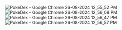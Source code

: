 ![PokeDex - Google Chrome 26-08-2024 12_55_52 PM](https://github.com/user-attachments/assets/7b919f18-c9a0-4268-97d6-4ed93a5bdb2e)
![PokeDex - Google Chrome 26-08-2024 12_56_09 PM](https://github.com/user-attachments/assets/caecec87-486a-4093-9fda-e4d1ac36e3dc)
![PokeDex - Google Chrome 26-08-2024 12_56_47 PM](https://github.com/user-attachments/assets/01197d4e-d986-4785-8b3a-beee46cad859)
![PokeDex - Google Chrome 26-08-2024 12_56_57 PM](https://github.com/user-attachments/assets/38c29db3-49f7-40aa-9e55-699e381d680c)
